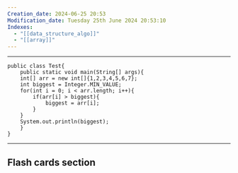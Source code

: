 ```yaml
---
Creation_date: 2024-06-25 20:53
Modification_date: Tuesday 25th June 2024 20:53:10
Indexes:
  - "[[data_structure_algo]]"
  - "[[array]]"
---
```


----
```run-java
public class Test{
	public static void main(String[] args){
	int[] arr = new int[]{1,2,3,4,5,6,7};
	int biggest = Integer.MIN_VALUE;
	for(int i = 0; i < arr.length; i++){
		if(arr[i] > biggest){
			biggest = arr[i];
		}
	}
	System.out.println(biggest);
	}
}

```


















---
## Flash cards section
